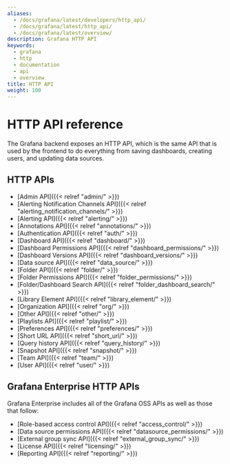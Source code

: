 ```yaml
---
aliases:
  - /docs/grafana/latest/developers/http_api/
  - /docs/grafana/latest/http_api/
  - /docs/grafana/latest/overview/
description: Grafana HTTP API
keywords:
  - grafana
  - http
  - documentation
  - api
  - overview
title: HTTP API
weight: 100
---
```


# HTTP API reference

The Grafana backend exposes an HTTP API, which is the same API that is used by the frontend to do everything from saving
dashboards, creating users, and updating data sources.

## HTTP APIs

- [Admin API]({{< relref "admin/" >}})
- [Alerting Notification Channels API]({{< relref "alerting_notification_channels/" >}})
- [Alerting API]({{< relref "alerting/" >}})
- [Annotations API]({{< relref "annotations/" >}})
- [Authentication API]({{< relref "auth/" >}})
- [Dashboard API]({{< relref "dashboard/" >}})
- [Dashboard Permissions API]({{< relref "dashboard_permissions/" >}})
- [Dashboard Versions API]({{< relref "dashboard_versions/" >}})
- [Data source API]({{< relref "data_source/" >}})
- [Folder API]({{< relref "folder/" >}})
- [Folder Permissions API]({{< relref "folder_permissions/" >}})
- [Folder/Dashboard Search API]({{< relref "folder_dashboard_search/" >}})
- [Library Element API]({{< relref "library_element/" >}})
- [Organization API]({{< relref "org/" >}})
- [Other API]({{< relref "other/" >}})
- [Playlists API]({{< relref "playlist/" >}})
- [Preferences API]({{< relref "preferences/" >}})
- [Short URL API]({{< relref "short_url/" >}})
- [Query history API]({{< relref "query_history/" >}})
- [Snapshot API]({{< relref "snapshot/" >}})
- [Team API]({{< relref "team/" >}})
- [User API]({{< relref "user/" >}})

## Grafana Enterprise HTTP APIs

Grafana Enterprise includes all of the Grafana OSS APIs as well as those that follow:

- [Role-based access control API]({{< relref "access_control/" >}})
- [Data source permissions API]({{< relref "datasource_permissions/" >}})
- [External group sync API]({{< relref "external_group_sync/" >}})
- [License API]({{< relref "licensing/" >}})
- [Reporting API]({{< relref "reporting/" >}})

